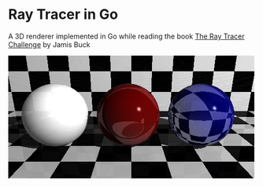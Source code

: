# Ray Tracer in Go

A 3D renderer implemented in Go while reading the book [The Ray Tracer Challenge](https://pragprog.com/book/jbtracer/the-ray-tracer-challenge) by Jamis Buck
 
![Refraction](samples/testdata/refraction_sample_test.png)